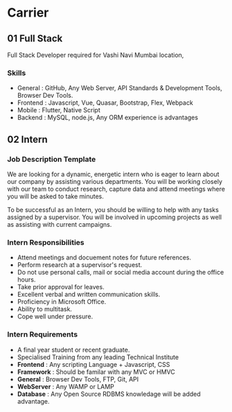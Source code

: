 # Carrier

## 01 Full Stack

Full Stack Developer required for Vashi Navi Mumbai location,

### Skills

- General : GitHub, Any Web Server, API Standards & Development Tools, Browser Dev Tools.
- Frontend : Javascript, Vue, Quasar, Bootstrap, Flex, Webpack
- Mobile : Flutter, Native Script
- Backend : MySQL, node.js, Any ORM experience is advantages

## 02 Intern

### Job Description Template

We are looking for a dynamic, energetic intern who is eager to learn about our company by assisting various departments. You will be working closely with our team to conduct research, capture data and attend meetings where you will be asked to take minutes.

To be successful as an Intern, you should be willing to help with any tasks assigned by a supervisor. You will be involved in upcoming projects as well as assisting with current campaigns.

### Intern Responsibilities

- Attend meetings and docuement notes for future references.
- Perform research at a supervisor's request.
- Do not use personal calls, mail or social media account during the office hours.
- Take prior approval for leaves.
- Excellent verbal and written communication skills.
- Proficiency in Microsoft Office.
- Ability to multitask.
- Cope well under pressure.

### Intern Requirements

- A final year student or recent graduate.
- Specialised Training from any leading Technical Institute
- **Frontend** : Any scripting Language + Javascript, CSS
- **Framework** : Should be familar with any MVC or HMVC
- **General** : Browser Dev Tools, FTP, Git, API
- **WebServer** : Any WAMP or LAMP
- **Database** : Any Open Source RDBMS knowledage will be added advantage.
